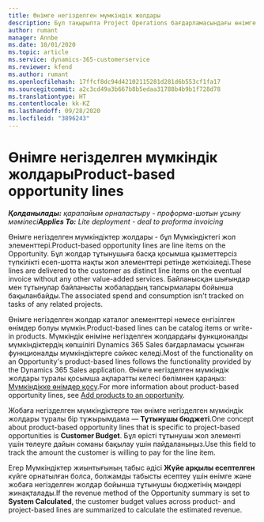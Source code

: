 ```yaml
---
title: Өнімге негізделген мүмкіндік жолдары
description: Бұл тақырыпта Project Operations бағдарламасындағы өнімге негізделген мүмкіндік жолдарының элементтері туралы ақпарат берілген.
author: rumant
manager: Annbe
ms.date: 10/01/2020
ms.topic: article
ms.service: dynamics-365-customerservice
ms.reviewer: kfend
ms.author: rumant
ms.openlocfilehash: 17ffcf8dc94d42102115281d281d6b553cf1fa17
ms.sourcegitcommit: a2c3cd49a3b667b8b5edaa31788b4b9b1f728d78
ms.translationtype: HT
ms.contentlocale: kk-KZ
ms.lasthandoff: 09/28/2020
ms.locfileid: "3896243"
---
```

# <a name="product-based-opportunity-lines"></a><span data-ttu-id="5c280-103">Өнімге негізделген мүмкіндік жолдары</span><span class="sxs-lookup"><span data-stu-id="5c280-103">Product-based opportunity lines</span></span>

<span data-ttu-id="5c280-104">_**Қолданылады:** қарапайым орналастыру - проформа-шотын ұсыну мәмілесі_</span><span class="sxs-lookup"><span data-stu-id="5c280-104">_**Applies To:** Lite deployment - deal to proforma invoicing_</span></span>

<span data-ttu-id="5c280-105">Өнімге негізделген мүмкіндіктер жолдары - бұл Мүмкіндіктегі жол элементтері.</span><span class="sxs-lookup"><span data-stu-id="5c280-105">Product-based opportunity lines are line items on the Opportunity.</span></span> <span data-ttu-id="5c280-106">Бұл жолдар тұтынушыға басқа қосымша қызметтерсіз түпкілікті есеп-шотта нақты жол элементтері ретінде жеткізіледі.</span><span class="sxs-lookup"><span data-stu-id="5c280-106">These lines are delivered to the customer as distinct line items on the eventual invoice without any other value-added services.</span></span> <span data-ttu-id="5c280-107">Байланысқан шығындар мен тұтынулар байланысты жобалардың тапсырмалары бойынша бақыланбайды.</span><span class="sxs-lookup"><span data-stu-id="5c280-107">The associated spend and consumption isn't tracked on tasks of any related projects.</span></span>

<span data-ttu-id="5c280-108">Өнімге негізделген жолдар каталог элементтері немесе енгізілген өнімдер болуы мүмкін.</span><span class="sxs-lookup"><span data-stu-id="5c280-108">Product-based lines can be catalog items or write-in products.</span></span> <span data-ttu-id="5c280-109">Мүмкіндік өніміне негізделген жолдардағы функционалды мүмкіндіктердің көпшілігі Dynamics 365 Sales бағдарламасы ұсынған функционалды мүмкіндіктерге сәйкес келеді.</span><span class="sxs-lookup"><span data-stu-id="5c280-109">Most of the functionality on an Opportunity's product-based lines follows the functionality provided by the Dynamics 365 Sales application.</span></span> <span data-ttu-id="5c280-110">Өнімге негізделген мүмкіндік жолдары туралы қосымша ақпаратты келесі бөлімнен қараңыз: [Мүмкіндікке өнімдер қосу](https://docs.microsoft.com/dynamics365/sales-enterprise/add-products-opportunity).</span><span class="sxs-lookup"><span data-stu-id="5c280-110">For more information about product-based opportunity lines, see [Add products to an opportunity](https://docs.microsoft.com/dynamics365/sales-enterprise/add-products-opportunity).</span></span>

<span data-ttu-id="5c280-111">Жобаға негізделген мүмкіндіктерге тән өнімге негізделген мүмкіндік жолдары туралы бір тұжырымдама — **Тұтынушы бюджеті**.</span><span class="sxs-lookup"><span data-stu-id="5c280-111">One concept about product-based opportunity lines that is specific to project-based opportunities is **Customer Budget**.</span></span> <span data-ttu-id="5c280-112">Бұл өрісті тұтынушы жол элементі үшін төлеуге дайын соманы бақылау үшін пайдаланыңыз.</span><span class="sxs-lookup"><span data-stu-id="5c280-112">Use this field to track the amount the customer is willing to pay for the line item.</span></span>

<span data-ttu-id="5c280-113">Егер Мүмкіндіктер жиынтығының табыс әдісі **Жүйе арқылы есептелген** күйге орнатылған болса, болжамды табысты есептеу үшін өнімге және жобаға негізделген жолдар бойынша тұтынушы бюджетінің мәндері жинақталады.</span><span class="sxs-lookup"><span data-stu-id="5c280-113">If the revenue method of the Opportunity summary is set to **System Calculated**, the customer budget values across product- and project-based lines are summarized to calculate the estimated revenue.</span></span>
